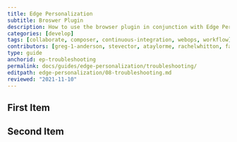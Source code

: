 ```yaml
---
title: Edge Personalization
subtitle: Broswer Plugin
description: How to use the browser plugin in conjunction with Edge Personalization.
categories: [develop]
tags: [collaborate, composer, continuous-integration, webops, workflow]
contributors: [greg-1-anderson, stevector, ataylorme, rachelwhitton, fatimask, dgorton]
type: guide
anchorid: ep-troubleshooting
permalink: docs/guides/edge-personalization/troubleshooting/
editpath: edge-personalization/08-troubleshooting.md
reviewed: "2021-11-10"
---
```



## First Item



## Second Item
